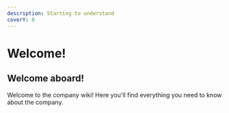 ```yaml
---
description: Starting to understand
coverY: 0
---
```


# Welcome!

## Welcome aboard!

Welcome to the company wiki! Here you'll find everything you need to know about the company.
